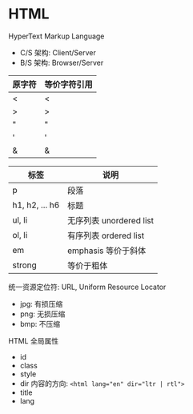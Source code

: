 # HTML

HyperText Markup Language

- C/S 架构: Client/Server
- B/S 架构: Browser/Server

| 原字符 | 等价字符引用 |
| ------ | ------------ |
| <      | &lt;         |
| >      | &gt;         |
| "      | &quot;       |
| '      | &apos;       |
| &      | &amp;        |

| 标签           | 说明                    |
| -------------- | ----------------------- |
| p              | 段落                    |
| h1, h2, ... h6 | 标题                    |
| ul, li         | 无序列表 unordered list |
| ol, li         | 有序列表 ordered list   |
| em             | emphasis 等价于斜体     |
| strong         | 等价于粗体              |

统一资源定位符: URL, Uniform Resource Locator

- jpg: 有损压缩
- png: 无损压缩
- bmp: 不压缩

HTML 全局属性

- id
- class
- style
- dir 内容的方向: `<html lang="en" dir="ltr | rtl">`
- title
- lang
